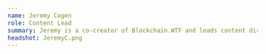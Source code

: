 ```yaml
---
name: Jeremy Cogen
role: Content Lead
summary: Jeremy is a co-creator of Blockchain.WTF and leads content direction at the Insititute. His experience as an educator in the cryptocurrency and blockchain space and his enthusiastic outlook on the impact of new technology bring passion and energy to the team.
headshot: JeremyC.png
---
```

